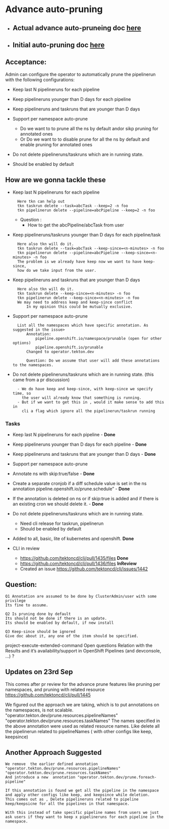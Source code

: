 # Advance auto-pruning 
- ## Actual advance auto-pruneing doc [here](https://docs.google.com/document/d/1259TGcQxVrxycrFS1YbqVUyebpc7cg8_qpogtdUpMPg/edit)

- ## Initial auto-pruning doc [here](https://docs.google.com/document/d/1DrIzaN5jm5QV_TysArJO0W4Eurfh5z_GR-eaxkGuz88/edit)

## Acceptance: 
Admin can configure the operator to automatically prune the pipelinerun with the following configurations:

- Keep last N pipelineruns for each pipeline
- Keep pipelineruns younger than D days for each pipeline
- Keep pipelineruns and taskruns that are younger than D days
- Support per namespace auto-prune

    - Do we want to to prune all the ns by default andor sikp pruning for annotated ones
    - Or Do we want to to disable prune for all the ns by default and enable pruning for annotated ones
- Do not delete pipelineruns/taskruns which are in running state.
- Should be enabled by default 


## How are we gonna tackle these
- Keep last N pipelineruns for each pipeline

        Here tkn can help out 
        tkn taskrun delete --task=abcTask --keep=2 -n foo 
        tkn pipelinerun delete --pipeline=abcPipeline --keep=2 -n foo
    - Question : 
        - How to get the abcPipeline/abcTask from user

 
- Keep pipelineruns/taskruns younger than D days for each pipeline/task

        Here also tkn will do it.
        tkn taskrun delete --task=abcTask --keep-since=<n-minutes> -n foo 
        tkn pipelinerun delete --pipeline=abcPipeline --keep-since=<n-minutes> -n foo
        The problem is we already have keep now we want to have keep-since, 
        how do we take input from the user.



- Keep pipelineruns and taskruns that are younger than D days

        Here also tkn will do it.
        tkn taskrun delete --keep-since=<n-minutes> -n foo 
        tkn pipelinerun delete --keep-since=<n-minutes> -n foo
        We may need to address keep and keep-since conflict
            In my opinion this could be mutually exclusive.
- Support per namespace auto-prune

        List all the namespaces which have specific annotation. As suggested in the issue>
            Annotation:
                pipeline.openshift.io/namespace/prunable (open for other options)
                pipeline.openshift.io/prunable
            Changed to operator.tekton.dev

            Question: Do we assume that user will add these annotations to the namespaces.
- Do not delete pipelineruns/taskruns which are in running state. (this came from a pr discussion)

        - We do have keep and keep-since, with keep-since we specify time, so 
          the user will already know that something is running.
        - But if we want to get this in , would it make sense to add this in 
          cli a flag which ignore all the pipelinerun/taskrun running 







### Tasks 
- Keep last N pipelineruns for each pipeline				- **Done** 
- Keep pipelineruns younger than D days for each pipeline		- **Done**
- Keep pipelineruns and taskruns that are younger than D days		- **Done**
- Support per namespace auto-prune
- Annotate ns with skip:true/false				-   **Done** 
- Create a separate cronjob if a diff schedule value is set in the ns annotation pipeline.openshift.io/prune.schedule”	-	**Done**
- If the annotation is deleted on ns or if skip:true is added and if there is an existing cron we should  delete it.	-	**Done**
- Do not delete pipelineruns/taskruns which are in running state.

    - Need cli release for taskrun, pipelinerun 
    - Should be enabled by default 
- Added to all, basic, lite of kubernetes and openshift. **Done** 
- CLI in review
    - https://github.com/tektoncd/cli/pull/1435/files   **Done**
    - https://github.com/tektoncd/cli/pull/1436/files    **InReview**
    - Created an issue https://github.com/tektoncd/cli/issues/1442

## Question:
    Q1 Annotation are assumed to be done by ClusterAdmin/user with some privilege  
	Its fine to assume.
    
    Q2 Is pruning done by default
	Its should not be done if there is an update.
	Its should be enabled by default, if new install
    
    Q3 Keep-since should be ignored
	Give doc about it, any one of the item should be specified. 

project-execute-extended-command
Open questions
Relation with the Results and it’s availability/support in OpenShift Pipelines (and devconsole, …) ?

## Updates on 23rd Sep
This comes after pr review for the advance prune features like pruning per namespaces, and pruning with related resource https://github.com/tektoncd/cli/pull/1445

We figured out the approach we are taking, which is to  put annotations on the namespaces, is not scalable.
"operator.tekton.dev/prune.resources.pipelineNames"
"operator.tekton.dev/prune.resources.taskNames"
The names specified in the above annotation were used as related resource names. Like delete all the pipelinerun related to pipelineNames ( with other configs like keep, keepsince)

 
## Another Approach Suggested

    We remove  the earlier defined annotation
    "operator.tekton.dev/prune.resources.pipelineNames"
    "operator.tekton.dev/prune.resources.taskNames"
    And introduce a new  annotation "operator.tekton.dev/prune.foreach-pipeline"

    If this annotation is found we get all the pipeline in the namespace and apply other configs like keep, and keepsince while deletion.
    This comes out as , Delete pipelineruns related to pipeline keep/keepsicne for all the pipelines in that namespace.

    With this instead of take specific pipeline names from users we just ask users if they want to keep x pipelineruns for each pipeline in the namespace.


